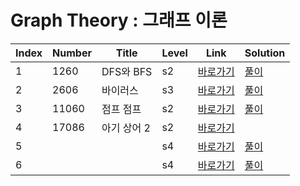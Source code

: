 # Graph Theory : 그래프 이론

| Index | Number | Title            | Level | Link                                              | Solution                                                                            |
| ----- | ------ | ---------------- | ----- | ------------------------------------------------- | ----------------------------------------------------------------------------------- |
| 1     | 1260   | DFS와 BFS             | s2    | [바로가기](https://www.acmicpc.net/problem/1260)  | [풀이](https://github.com/sgn07124/Algorithm/blob/main/Graph%20Theory/1260.md)  |
| 2     | 2606   | 바이러스             | s3    | [바로가기](https://www.acmicpc.net/problem/2606)  | [풀이](https://github.com/sgn07124/Algorithm/blob/main/Graph%20Theory/2606.md)  |
| 3     | 11060   | 점프 점프             | s2    | [바로가기](https://www.acmicpc.net/problem/11060)  | [풀이](https://github.com/sgn07124/Algorithm/blob/main/Graph%20Theory/11060.md)  |
| 4     | 17086   | 아기 상어 2             | s2    | [바로가기](https://www.acmicpc.net/problem/17086)  |   |
| 5     |    |              | s4    | [바로가기]()  | [풀이]()  |
| 6     |    |              | s4    | [바로가기]()  | [풀이]()  |


